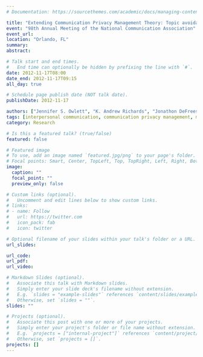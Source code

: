 ```yaml
---
# Documentation: https://sourcethemes.com/academic/docs/managing-content/

title: "Extending Communication Privacy Management Theory: Topic avoidance and privacy rules in military adolescents' experiences of deployment"
event: "98th Annual Meeting of the National Communication Association"
event_url:
location: "Orlando, FL"
summary:
abstract:

# Talk start and end times.
#   End time can optionally be hidden by prefixing the line with `#`.
date: 2012-11-17T08:00
date_end: 2012-11-17T09:15
all_day: true

# Schedule page publish date (NOT talk date).
publishDate: 2012-11-17

authors: ["Jennifer S. Owlett", "K. Andrew Richards", "Jonathon DeFreese", "Steven Wilson", "Felicia Roberts", "Christina Collins", "**Kurtis D. Miller**"]
tags: [interpersonal communication, communication privacy management, military communication]
category: Research

# Is this a featured talk? (true/false)
featured: false

# Featured image
# To use, add an image named `featured.jpg/png` to your page's folder. 
# Focal points: Smart, Center, TopLeft, Top, TopRight, Left, Right, BottomLeft, Bottom, BottomRight.
image:
  caption: ""
  focal_point: ""
  preview_only: false

# Custom links (optional).
#   Uncomment and edit lines below to show custom links.
# links:
# - name: Follow
#   url: https://twitter.com
#   icon_pack: fab
#   icon: twitter

# Optional filename of your slides within your talk's folder or a URL.
url_slides:

url_code:
url_pdf:
url_video:

# Markdown Slides (optional).
#   Associate this talk with Markdown slides.
#   Simply enter your slide deck's filename without extension.
#   E.g. `slides = "example-slides"` references `content/slides/example-slides.md`.
#   Otherwise, set `slides = ""`.
slides: ""

# Projects (optional).
#   Associate this post with one or more of your projects.
#   Simply enter your project's folder or file name without extension.
#   E.g. `projects = ["internal-project"]` references `content/project/deep-learning/index.md`.
#   Otherwise, set `projects = []`.
projects: []
---
```

